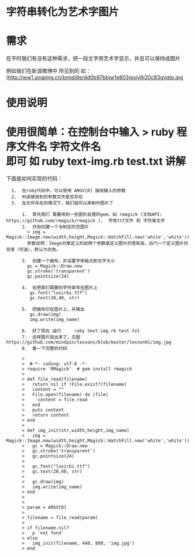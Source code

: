字符串转化为艺术字图片
===========

需求
=========
在平时我们有没有这种需求，把一段文字用艺术字显示，并且可以保持成图片

例如我们在新浪微博中 所见到的  如：(http://ww1.sinaimg.cn/bmiddle/dd0b97bbjw1e803gixiy6j20c83gvqtp.jpg

使用说明
=========
使用很简单：在控制台中输入 
         > ruby 程序文件名 字符文件名  
         即可 如  ruby text-img.rb test.txt
讲解
=========
下面是如何实现的代码：


      1.  在ruby代码中，可以使用 ARGV[0] 接收输入的参数  
      2.  判读接收到的参数文件是否存在
      3.  在文件存在的情况下，我们就可以来制作图片了
      
          1.  首先我们 需要用到一些图形处理的gem，如 rmagick (文档API: https://github.com/rmagick/rmagick ),  字体ttf文件 和 字符串文件
          2.  开始创建一个与制定的空图片  
            > img = Magick::Image.new(width,height,Magick::HatchFill.new('white','white'))
            参数说明：Image对象定义的前两个参数是定义图片的宽和高，后门一个定义图片的背景（可选），默认为白色。

          3.  创建一个画布，并设置字体格式即文字大小
            gc = Magick::Draw.new
            gc.stroke('transparent')
            gc.pointsize(24)

          4.  在把我们需要的字符串写在图片上
             gc.font("luxirbi.ttf")  
             gc.text(20,40, str)

          5.  把画布印在图片上，并输出
             gc.draw(img)
             img.write(img_name)  
          
          6.  好了现在 运行     ruby text-img.rb test.txt
          7.  这样图片就出来了，见图 https://github.com/mindpin/lessons/blob/master/lesson01/img.jpg
          8.  看一下完整的代码
          
          > 
          >  #-*- coding: utf-8 -*-
          > require 'RMagick'  # gem install rmagick
          > 
          > def file_read(filename)
          >   return nil if !File.exist?(filename)
          >   content = ""
          >   File.open(filename) do |file|
          >     content = file.read
          >   end
          >   puts content
          >   return content
          > end
          > 
          > def img_init(str,width,height,img_name)
          >   img = Magick::Image.new(width,height,Magick::HatchFill.new('white','white'))
          >   gc = Magick::Draw.new
          >   gc.stroke('transparent')
          >   gc.pointsize(24)
          > 
          >   gc.font("luxirbi.ttf")  
          >   gc.text(20,40, str)  
          > 
          >   gc.draw(img)
          >   img.write(img_name)  
          > end
          > 
          > 
          > param = ARGV[0]
          > 
          > filename = file_read(param)
          > 
          > if filename.nil?
          >   p 'not fond'
          > else
          >   img_init(filename, 440, 800, 'img.jpg')
          > end
